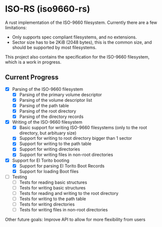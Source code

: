 # ISO-RS (iso9660-rs)

A rust implementation of the ISO-9660 filesystem.
Currently there are a few limitations:

- Only supports spec compliant filesystems, and no extensions.
- Sector size has to be 2KiB (2048 bytes), this is the common size, and should be supported by most filesystems.

This project also contains the specification for the ISO-9660 filesystem, which is a work in progress.

## Current Progress

- [x] Parsing of the ISO-9660 filesystem
    - [x] Parsing of the primary volume descriptor
    - [x] Parsing of the volume descriptor list
    - [x] Parsing of the path table
    - [x] Parsing of the root directory
    - [x] Parsing of the directory records
- [x] Writing of the ISO-9660 filesystem
    - [x] Basic support for writing ISO-9660 filesystems (only to the root directory, but arbituary size)
    - [x] Support for writing to root directory bigger than 1 sector
    - [x] Support for writing to the path table
    - [x] Support for writing directories
    - [x] Support for writing files in non-root directories
- [x] Support for El Torito booting
   - [x] Support for parsing El Torito Boot Records
   - [x] Support for loading Boot files
- [ ] Testing   
    - [ ] Tests for reading basic structures
    - [ ] Tests for writing basic structures
    - [ ] Tests for reading and writing to the root directory
    - [ ] Tests for writing to the path table
    - [ ] Tests for writing directories
    - [ ] Tests for writing files in non-root directories

Other future goals:
Improve API to allow for more flexibility from users
